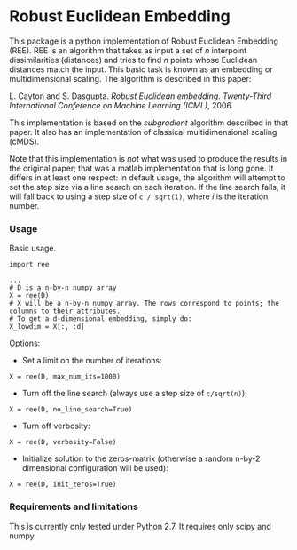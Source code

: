 # Robust Euclidean Embedding
This package is a python implementation of Robust Euclidean Embedding (REE). REE is an algorithm that takes as input a set of _n_ interpoint dissimilarities (distances) and tries to find _n_ points whose Euclidean distances match the input. This basic task is known as an embedding or multidimensional scaling. The algorithm is described in this paper:

L. Cayton and S. Dasgupta. *Robust Euclidean embedding*. _Twenty-Third International Conference on Machine Learning (ICML)_, 2006. 

This implementation is based on the _subgradient_ algorithm described in that paper. It also has an implementation of classical multidimensional scaling (cMDS).

Note that this implementation is *not* what was used to produce the results in the original paper; that was a matlab implementation that is long gone. It differs in at least one respect: in default usage, the algorithm will attempt to set the step size via a line search on each iteration. If the line search fails, it will fall back to using a step size of `c / sqrt(i)`, where _i_ is the iteration number.

### Usage
Basic usage.

```
import ree

...
# D is a n-by-n numpy array
X = ree(D)
# X will be a n-by-n numpy array. The rows correspond to points; the columns to their attributes. 
# To get a d-dimensional embedding, simply do:
X_lowdim = X[:, :d]

```

Options:

* Set a limit on the number of iterations:

```
X = ree(D, max_num_its=1000)
```
* Turn off the line search (always use a step size of `c/sqrt(n)`):

```
X = ree(D, no_line_search=True)
```
* Turn off verbosity:

```
X = ree(D, verbosity=False)
```
* Initialize solution to the zeros-matrix (otherwise a random n-by-2 dimensional configuration will be used):

```
X = ree(D, init_zeros=True)
```

### Requirements and limitations
This is currently only tested under Python 2.7. It requires only scipy and numpy.


